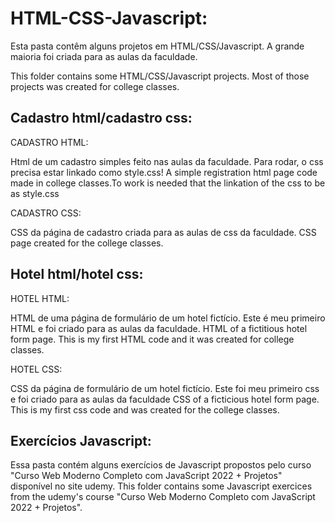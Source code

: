 # HTML-CSS-Javascript:

Esta pasta contêm alguns projetos em HTML/CSS/Javascript. A grande maioria foi criada para as aulas da faculdade.

This folder contains some HTML/CSS/Javascript projects. Most of those projects was created for college classes.

## Cadastro html/cadastro css:

CADASTRO HTML:

  Html de um cadastro simples feito nas aulas da faculdade. Para rodar, o css precisa estar linkado como style.css!
  A simple registration html page code made in college classes.To work   is needed that the linkation of the css to be as style.css

CADASTRO CSS:

  CSS da página de cadastro criada para as aulas de css da faculdade.
  CSS page created for the college classes.

## Hotel html/hotel css:

HOTEL HTML:

  HTML de uma página de formulário de um hotel fictício. Este é meu primeiro HTML e foi criado para as aulas da faculdade.
  HTML of a fictitious hotel form page. This is my first HTML code and it was created for college classes.
  
HOTEL CSS:

  CSS da página de formulário de um hotel fictício. Este foi meu primeiro css e foi criado para as aulas da faculdade 
  CSS of a ficticious hotel form page. This is my first css code and was created for the college classes.

## Exercícios Javascript:

  Essa pasta contém alguns exercícios de Javascript propostos pelo curso "Curso Web Moderno Completo com JavaScript 2022 + Projetos" disponível no site udemy.
  This folder contains some Javascript exercices from the udemy's course "Curso Web Moderno Completo com JavaScript 2022 + Projetos".
